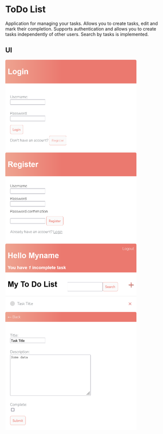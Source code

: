 # ToDo List
Application for managing your tasks. Allows you to create tasks, edit and mark their completion. Supports authentication and allows you to create tasks independently of other users. Search by tasks is implemented.

## UI

<div class="row"> <div class="column"> <img src="data/image-20210629125552387.png" alt="image-20210629125552387" style="zoom:50%;" /> </div> <div class="column"> <img src="data/image-20210629125535154.png" alt="image-20210629125535154" style="zoom:50%;" /> </div> <div class="column"><img src="data/image-20210629125825330.png" alt="image-20210629125825330" style="zoom:50%;" /></div><div class="column"><img src="data/image-20210629125753475.png" alt="image-20210629125753475" style="zoom:50%;" /></div></div> 